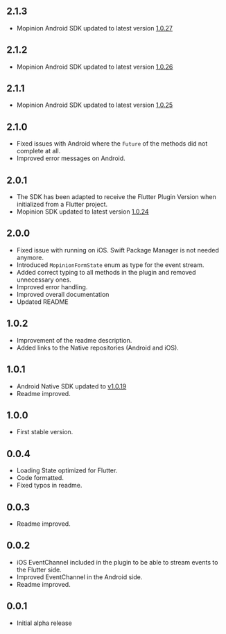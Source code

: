 ## 2.1.3
* Mopinion Android SDK updated to latest version [1.0.27](https://github.com/Mopinion-com/mopinion-sdk-android)

## 2.1.2
* Mopinion Android SDK updated to latest version [1.0.26](https://github.com/Mopinion-com/mopinion-sdk-android)

## 2.1.1
* Mopinion Android SDK updated to latest version [1.0.25](https://github.com/Mopinion-com/mopinion-sdk-android)

## 2.1.0
* Fixed issues with Android where the `Future` of the methods did not complete at all.
* Improved error messages on Android.

## 2.0.1
* The SDK has been adapted to receive the Flutter Plugin Version when initialized from a Flutter project.
* Mopinion SDK updated to latest version [1.0.24](https://github.com/Mopinion-com/mopinion-sdk-android)

## 2.0.0
* Fixed issue with running on iOS. Swift Package Manager is not needed anymore.
* Introduced `MopinionFormState` enum as type for the event stream.
* Added correct typing to all methods in the plugin and removed unnecessary ones.
* Improved error handling.
* Improved overall documentation
* Updated README

## 1.0.2
* Improvement of the readme description.
* Added links to the Native repositories (Android and iOS).

## 1.0.1
* Android Native SDK updated to [v1.0.19](https://github.com/Mopinion-com/mopinion-sdk-android)
* Readme improved.

## 1.0.0
* First stable version.

## 0.0.4
* Loading State optimized for Flutter.
* Code formatted.
* Fixed typos in readme.

## 0.0.3
* Readme improved.

## 0.0.2
* iOS EventChannel included in the plugin to be able to stream events to the Flutter side.
* Improved EventChannel in the Android side.
* Readme improved.

## 0.0.1
* Initial alpha release






